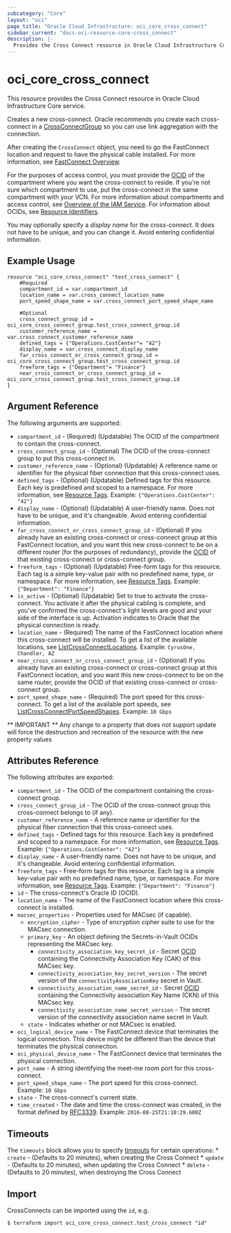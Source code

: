 ```yaml
---
subcategory: "Core"
layout: "oci"
page_title: "Oracle Cloud Infrastructure: oci_core_cross_connect"
sidebar_current: "docs-oci-resource-core-cross_connect"
description: |-
  Provides the Cross Connect resource in Oracle Cloud Infrastructure Core service
---
```


# oci_core_cross_connect
This resource provides the Cross Connect resource in Oracle Cloud Infrastructure Core service.

Creates a new cross-connect. Oracle recommends you create each cross-connect in a
[CrossConnectGroup](https://docs.cloud.oracle.com/iaas/api/#/en/iaas/latest/CrossConnectGroup) so you can use link aggregation
with the connection.

After creating the `CrossConnect` object, you need to go the FastConnect location
and request to have the physical cable installed. For more information, see
[FastConnect Overview](https://docs.cloud.oracle.com/iaas/Content/Network/Concepts/fastconnect.htm).

For the purposes of access control, you must provide the [OCID](https://docs.cloud.oracle.com/iaas/Content/General/Concepts/identifiers.htm) of the
compartment where you want the cross-connect to reside. If you're
not sure which compartment to use, put the cross-connect in the
same compartment with your VCN. For more information about
compartments and access control, see
[Overview of the IAM Service](https://docs.cloud.oracle.com/iaas/Content/Identity/Concepts/overview.htm).
For information about OCIDs, see
[Resource Identifiers](https://docs.cloud.oracle.com/iaas/Content/General/Concepts/identifiers.htm).

You may optionally specify a *display name* for the cross-connect.
It does not have to be unique, and you can change it. Avoid entering confidential information.


## Example Usage

```hcl
resource "oci_core_cross_connect" "test_cross_connect" {
	#Required
	compartment_id = var.compartment_id
	location_name = var.cross_connect_location_name
	port_speed_shape_name = var.cross_connect_port_speed_shape_name

	#Optional
	cross_connect_group_id = oci_core_cross_connect_group.test_cross_connect_group.id
	customer_reference_name = var.cross_connect_customer_reference_name
	defined_tags = {"Operations.CostCenter"= "42"}
	display_name = var.cross_connect_display_name
	far_cross_connect_or_cross_connect_group_id = oci_core_cross_connect_group.test_cross_connect_group.id
	freeform_tags = {"Department"= "Finance"}
	near_cross_connect_or_cross_connect_group_id = oci_core_cross_connect_group.test_cross_connect_group.id
}
```

## Argument Reference

The following arguments are supported:

* `compartment_id` - (Required) (Updatable) The OCID of the compartment to contain the cross-connect.
* `cross_connect_group_id` - (Optional) The OCID of the cross-connect group to put this cross-connect in. 
* `customer_reference_name` - (Optional) (Updatable) A reference name or identifier for the physical fiber connection that this cross-connect uses. 
* `defined_tags` - (Optional) (Updatable) Defined tags for this resource. Each key is predefined and scoped to a namespace. For more information, see [Resource Tags](https://docs.cloud.oracle.com/iaas/Content/General/Concepts/resourcetags.htm).  Example: `{"Operations.CostCenter": "42"}` 
* `display_name` - (Optional) (Updatable) A user-friendly name. Does not have to be unique, and it's changeable. Avoid entering confidential information. 
* `far_cross_connect_or_cross_connect_group_id` - (Optional) If you already have an existing cross-connect or cross-connect group at this FastConnect location, and you want this new cross-connect to be on a different router (for the purposes of redundancy), provide the [OCID](https://docs.cloud.oracle.com/iaas/Content/General/Concepts/identifiers.htm) of that existing cross-connect or cross-connect group. 
* `freeform_tags` - (Optional) (Updatable) Free-form tags for this resource. Each tag is a simple key-value pair with no predefined name, type, or namespace. For more information, see [Resource Tags](https://docs.cloud.oracle.com/iaas/Content/General/Concepts/resourcetags.htm).  Example: `{"Department": "Finance"}`
* `is_active` - (Optional) (Updatable) Set to true to activate the cross-connect. You activate it after the physical cabling is complete, and you've confirmed the cross-connect's light levels are good and your side of the interface is up. Activation indicates to Oracle that the physical connection is ready.
* `location_name` - (Required) The name of the FastConnect location where this cross-connect will be installed. To get a list of the available locations, see [ListCrossConnectLocations](https://docs.cloud.oracle.com/iaas/api/#/en/iaas/20160918/CrossConnectLocation/ListCrossConnectLocations).  Example: `CyrusOne, Chandler, AZ` 
* `near_cross_connect_or_cross_connect_group_id` - (Optional) If you already have an existing cross-connect or cross-connect group at this FastConnect location, and you want this new cross-connect to be on the same router, provide the OCID of that existing cross-connect or cross-connect group.
* `port_speed_shape_name` - (Required) The port speed for this cross-connect. To get a list of the available port speeds, see [ListCrossConnectPortSpeedShapes](https://docs.cloud.oracle.com/iaas/api/#/en/iaas/latest/CrossConnectPortSpeedShape/ListCrossconnectPortSpeedShapes).  Example: `10 Gbps` 


** IMPORTANT **
Any change to a property that does not support update will force the destruction and recreation of the resource with the new property values

## Attributes Reference

The following attributes are exported:

* `compartment_id` - The OCID of the compartment containing the cross-connect group.
* `cross_connect_group_id` - The OCID of the cross-connect group this cross-connect belongs to (if any). 
* `customer_reference_name` - A reference name or identifier for the physical fiber connection that this cross-connect uses. 
* `defined_tags` - Defined tags for this resource. Each key is predefined and scoped to a namespace. For more information, see [Resource Tags](https://docs.cloud.oracle.com/iaas/Content/General/Concepts/resourcetags.htm).  Example: `{"Operations.CostCenter": "42"}` 
* `display_name` - A user-friendly name. Does not have to be unique, and it's changeable. Avoid entering confidential information. 
* `freeform_tags` - Free-form tags for this resource. Each tag is a simple key-value pair with no predefined name, type, or namespace. For more information, see [Resource Tags](https://docs.cloud.oracle.com/iaas/Content/General/Concepts/resourcetags.htm).  Example: `{"Department": "Finance"}` 
* `id` - The cross-connect's Oracle ID (OCID).
* `location_name` - The name of the FastConnect location where this cross-connect is installed. 
* `macsec_properties` - Properties used for MACsec (if capable).
	* `encryption_cipher` - Type of encryption cipher suite to use for the MACsec connection.
	* `primary_key` - An object defining the Secrets-in-Vault OCIDs representing the MACsec key.
		* `connectivity_association_key_secret_id` - Secret [OCID](https://docs.cloud.oracle.com/iaas/Content/General/Concepts/identifiers.htm) containing the Connectivity Association Key (CAK) of this MACsec key.
		* `connectivity_association_key_secret_version` - The secret version of the `connectivityAssociationKey` secret in Vault.
		* `connectivity_association_name_secret_id` - Secret [OCID](https://docs.cloud.oracle.com/iaas/Content/General/Concepts/identifiers.htm) containing the Connectivity association Key Name (CKN) of this MACsec key.
		* `connectivity_association_name_secret_version` - The secret version of the connectivity association name secret in Vault.
	* `state` - Indicates whether or not MACsec is enabled.
* `oci_logical_device_name` - The FastConnect device that terminates the logical connection. This device might be different than the device that terminates the physical connection. 
* `oci_physical_device_name` - The FastConnect device that terminates the physical connection. 
* `port_name` - A string identifying the meet-me room port for this cross-connect.
* `port_speed_shape_name` - The port speed for this cross-connect.  Example: `10 Gbps` 
* `state` - The cross-connect's current state.
* `time_created` - The date and time the cross-connect was created, in the format defined by [RFC3339](https://tools.ietf.org/html/rfc3339).  Example: `2016-08-25T21:10:29.600Z` 

## Timeouts

The `timeouts` block allows you to specify [timeouts](https://registry.terraform.io/providers/oracle/oci/latest/docs/guides/changing_timeouts) for certain operations:
	* `create` - (Defaults to 20 minutes), when creating the Cross Connect
	* `update` - (Defaults to 20 minutes), when updating the Cross Connect
	* `delete` - (Defaults to 20 minutes), when destroying the Cross Connect


## Import

CrossConnects can be imported using the `id`, e.g.

```
$ terraform import oci_core_cross_connect.test_cross_connect "id"
```

